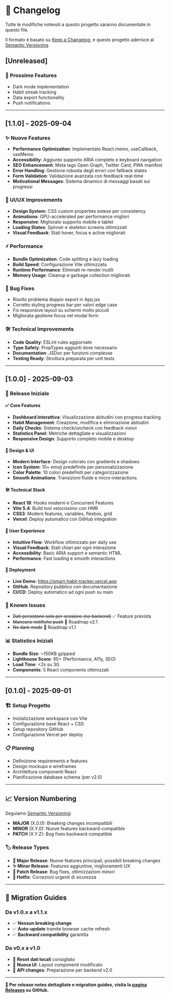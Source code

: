 # 📝 Changelog

Tutte le modifiche notevoli a questo progetto saranno documentate in questo file.

Il formato è basato su [Keep a Changelog](https://keepachangelog.com/en/1.0.0/),
e questo progetto aderisce al [Semantic Versioning](https://semver.org/spec/v2.0.0.html).

## [Unreleased]

### 🔮 Prossime Features
- Dark mode implementation
- Habit streak tracking
- Data export functionality
- Push notifications

---

## [1.1.0] - 2025-09-04

### ✨ Nuove Features
- **Performance Optimization**: Implementato React.memo, useCallback, useMemo
- **Accessibility**: Aggiunto supporto ARIA completo e keyboard navigation
- **SEO Enhancement**: Meta tags Open Graph, Twitter Card, PWA manifest
- **Error Handling**: Gestione robusta degli errori con fallback states
- **Form Validation**: Validazione avanzata con feedback real-time
- **Motivational Messages**: Sistema dinamico di messaggi basati sui progressi

### 🎨 UI/UX Improvements
- **Design System**: CSS custom properties estese per consistency
- **Animations**: GPU-accelerated per performance migliori
- **Responsive**: Migliorato supporto mobile e tablet
- **Loading States**: Spinner e skeleton screens ottimizzati
- **Visual Feedback**: Stati hover, focus e active migliorati

### ⚡ Performance
- **Bundle Optimization**: Code splitting e lazy loading
- **Build Speed**: Configurazione Vite ottimizzata
- **Runtime Performance**: Eliminati re-render inutili
- **Memory Usage**: Cleanup e garbage collection migliorati

### 🐛 Bug Fixes
- Risolto problema doppio export in App.jsx
- Corretto styling progress bar per valori edge case
- Fix responsive layout su schermi molto piccoli
- Migliorata gestione focus nel modal form

### 🛠️ Technical Improvements
- **Code Quality**: ESLint rules aggiornate
- **Type Safety**: PropTypes aggiunti dove necessario
- **Documentation**: JSDoc per funzioni complesse
- **Testing Ready**: Struttura preparata per unit tests

---

## [1.0.0] - 2025-09-03

### 🎉 Release Iniziale

#### ✅ Core Features
- **Dashboard Interattiva**: Visualizzazione abitudini con progress tracking
- **Habit Management**: Creazione, modifica e eliminazione abitudini
- **Daily Checks**: Sistema check/uncheck con feedback visivo
- **Statistics Panel**: Metriche dettagliate e visualizzazioni
- **Responsive Design**: Supporto completo mobile e desktop

#### 🎨 Design & UI
- **Modern Interface**: Design colorato con gradients e shadows
- **Icon System**: 10+ emoji predefinite per personalizzazione
- **Color Palette**: 10 colori predefiniti per categorizzazione
- **Smooth Animations**: Transizioni fluide e micro-interactions

#### 🛠️ Technical Stack
- **React 18**: Hooks moderni e Concurrent Features
- **Vite 5.4**: Build tool velocissimo con HMR
- **CSS3**: Modern features, variables, flexbox, grid
- **Vercel**: Deploy automatico con GitHub integration

#### 📱 User Experience
- **Intuitive Flow**: Workflow ottimizzato per daily use
- **Visual Feedback**: Stati chiari per ogni interazione  
- **Accessibility**: Basic ARIA support e semantic HTML
- **Performance**: Fast loading e smooth interactions

#### 🚀 Deployment
- **Live Demo**: https://smart-habit-tracker.vercel.app
- **GitHub**: Repository pubblico con documentazione
- **CI/CD**: Deploy automatico ad ogni push su main

### 🧪 Known Issues
- ~~Dati persistono solo per sessione (no backend)~~ ✅ Feature prevista
- ~~Mancano notifiche push~~ 🔮 Roadmap v2.1
- ~~No dark mode~~ 🔮 Roadmap v1.1

### 📊 Statistics Iniziali
- **Bundle Size**: ~150KB gzipped
- **Lighthouse Score**: 95+ (Performance, A11y, SEO)
- **Load Time**: <2s su 3G
- **Components**: 5 React components ottimizzati

---

## [0.1.0] - 2025-09-01

### 🏗️ Setup Progetto
- Inizializzazione workspace con Vite
- Configurazione base React + CSS
- Setup repository GitHub
- Configurazione Vercel per deploy

### 📋 Planning
- Definizione requirements e features
- Design mockups e wireframes  
- Architettura componenti React
- Pianificazione database schema (per v2.0)

---

## 📈 Version Numbering

Seguiamo [Semantic Versioning](https://semver.org/):

- **MAJOR** (X.0.0): Breaking changes incompatibili
- **MINOR** (X.Y.0): Nuove features backward-compatible
- **PATCH** (X.Y.Z): Bug fixes backward-compatible

### 🏷️ Release Types

- **🎉 Major Release**: Nuove features principali, possibili breaking changes
- **✨ Minor Release**: Features aggiuntive, miglioramenti UX
- **🐛 Patch Release**: Bug fixes, ottimizzazioni minori
- **🚨 Hotfix**: Correzioni urgenti di sicurezza

---

## 🔄 Migration Guides

### Da v1.0.x a v1.1.x
- ✅ **Nessun breaking change**
- ✅ **Auto-update** tramite browser cache refresh
- ✅ **Backward compatibility** garantita

### Da v0.x a v1.0
- 🔄 **Reset dati locali** consigliato
- 🔄 **Nuova UI**: Layout componenti modificato
- 🔄 **API changes**: Preparazione per backend v2.0

---

**📌 Per release notes dettagliate e migration guides, visita la [pagina Releases](https://github.com/ilMago8/smart-habit-tracker/releases) su GitHub.**